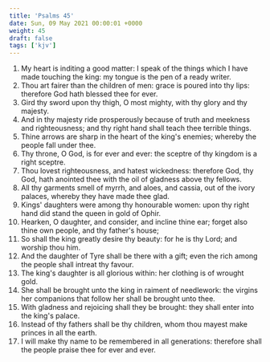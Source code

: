 ```yaml
---
title: 'Psalms 45'
date: Sun, 09 May 2021 00:00:01 +0000
weight: 45
draft: false
tags: ['kjv'] 
---
```


1. My heart is inditing a good matter: I speak of the things which I have made touching the king: my tongue is the pen of a ready writer.
2. Thou art fairer than the children of men: grace is poured into thy lips: therefore God hath blessed thee for ever.
3. Gird thy sword upon thy thigh, O most mighty, with thy glory and thy majesty.
4. And in thy majesty ride prosperously because of truth and meekness and righteousness; and thy right hand shall teach thee terrible things.
5. Thine arrows are sharp in the heart of the king's enemies; whereby the people fall under thee.
6. Thy throne, O God, is for ever and ever: the sceptre of thy kingdom is a right sceptre.
7. Thou lovest righteousness, and hatest wickedness: therefore God, thy God, hath anointed thee with the oil of gladness above thy fellows.
8. All thy garments smell of myrrh, and aloes, and cassia, out of the ivory palaces, whereby they have made thee glad.
9. Kings' daughters were among thy honourable women: upon thy right hand did stand the queen in gold of Ophir.
10. Hearken, O daughter, and consider, and incline thine ear; forget also thine own people, and thy father's house;
11. So shall the king greatly desire thy beauty: for he is thy Lord; and worship thou him.
12. And the daughter of Tyre shall be there with a gift; even the rich among the people shall intreat thy favour.
13. The king's daughter is all glorious within: her clothing is of wrought gold.
14. She shall be brought unto the king in raiment of needlework: the virgins her companions that follow her shall be brought unto thee.
15. With gladness and rejoicing shall they be brought: they shall enter into the king's palace.
16. Instead of thy fathers shall be thy children, whom thou mayest make princes in all the earth.
17. I will make thy name to be remembered in all generations: therefore shall the people praise thee for ever and ever.
